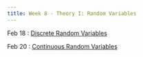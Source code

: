```yaml
---
title: Week 8 - Theory I: Random Variables
---
```


Feb 18
: [Discrete Random Variables](https://rmshksu.github.io/stat225_spring2025/classes/d12-225-spr25.html)

Feb 20
: [Continuous Random Variables](https://rmshksu.github.io/stat225_spring2025/classes/d13-225-spr25.html)
